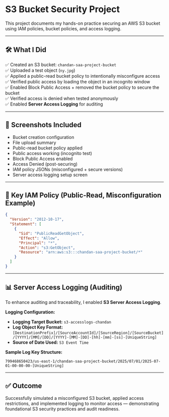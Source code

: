 # S3 Bucket Security Project

This project documents my hands-on practice securing an AWS S3 bucket using IAM policies, bucket policies, and access logging.

---

## 🛠️ What I Did

✅ Created an S3 bucket: `chandan-saa-project-bucket`  
✅ Uploaded a test object (`ny.jpg`)  
✅ Applied a public-read bucket policy to intentionally misconfigure access  
✅ Verified public access by loading the object in an incognito window  
✅ Enabled Block Public Access + removed the bucket policy to secure the bucket  
✅ Verified access is denied when tested anonymously  
✅ Enabled **Server Access Logging** for auditing

---

## 📸 Screenshots Included

- Bucket creation configuration  
- File upload summary  
- Public-read bucket policy applied  
- Public access working (incognito test)  
- Block Public Access enabled  
- Access Denied (post-securing)  
- IAM policy JSONs (misconfigured + secure versions)  
- Server access logging setup screen

---

## 🔐 Key IAM Policy (Public-Read, Misconfiguration Example)

```json
{
  "Version": "2012-10-17",
  "Statement": [
    {
      "Sid": "PublicReadGetObject",
      "Effect": "Allow",
      "Principal": "*",
      "Action": "s3:GetObject",
      "Resource": "arn:aws:s3:::chandan-saa-project-bucket/*"
    }
  ]
}
```

---

## 📊 Server Access Logging (Auditing)

To enhance auditing and traceability, I enabled **S3 Server Access Logging**.

**Logging Configuration:**
- **Logging Target Bucket:** `s3-accesslogs-chandan`
- **Log Object Key Format:**  
  `[DestinationPrefix]/[SourceAccountId]/[SourceRegion]/[SourceBucket]/[YYYY]/[MM]/[DD]/[YYYY]-[MM]-[DD]-[hh]-[mm]-[ss]-[UniqueString]`
- **Source of Date Used:** `S3 Event Time`

**Sample Log Key Structure:**
```
799468650423/us-east-1/chandan-saa-project-bucket/2025/07/01/2025-07-01-00-00-00-[UniqueString]
```

---

## ✅ Outcome

Successfully simulated a misconfigured S3 bucket, applied access restrictions, and implemented logging to monitor access — demonstrating foundational S3 security practices and audit readiness.
